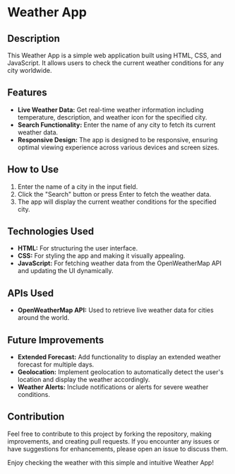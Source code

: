 # Weather App

## Description
This Weather App is a simple web application built using HTML, CSS, and JavaScript. It allows users to check the current weather conditions for any city worldwide.

## Features
- **Live Weather Data:** Get real-time weather information including temperature, description, and weather icon for the specified city.
- **Search Functionality:** Enter the name of any city to fetch its current weather data.
- **Responsive Design:** The app is designed to be responsive, ensuring optimal viewing experience across various devices and screen sizes.

## How to Use
1. Enter the name of a city in the input field.
2. Click the "Search" button or press Enter to fetch the weather data.
3. The app will display the current weather conditions for the specified city.

## Technologies Used
- **HTML:** For structuring the user interface.
- **CSS:** For styling the app and making it visually appealing.
- **JavaScript:** For fetching weather data from the OpenWeatherMap API and updating the UI dynamically.

## APIs Used
- **OpenWeatherMap API:** Used to retrieve live weather data for cities around the world.

## Future Improvements
- **Extended Forecast:** Add functionality to display an extended weather forecast for multiple days.
- **Geolocation:** Implement geolocation to automatically detect the user's location and display the weather accordingly.
- **Weather Alerts:** Include notifications or alerts for severe weather conditions.

## Contribution
Feel free to contribute to this project by forking the repository, making improvements, and creating pull requests. If you encounter any issues or have suggestions for enhancements, please open an issue to discuss them.

Enjoy checking the weather with this simple and intuitive Weather App!
